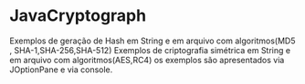 JavaCryptograph
===============
Exemplos de geração de Hash em String e em arquivo com algoritmos(MD5 , SHA-1,SHA-256,SHA-512)
Exemplos de criptografia simétrica em String e em arquivo com algoritmos(AES,RC4)
os exemplos são apresentados via JOptionPane e via console.


